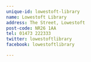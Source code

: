 ```yaml
---
unique-id: lowestoft-library
name: Lowestoft Library
address: The Street, Lowestoft
post-code: NR26 1AA
tel: 01473 222333
twitter: lowestoftlibrary
facebook: lowestoftlibrary

---
```

